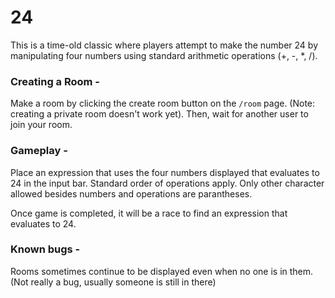 # 24

This is a time-old classic where players attempt to make the number 24 by manipulating four numbers using standard arithmetic operations (+, -, *, /).

### Creating a Room -

Make a room by clicking the create room button on the `/room` page. (Note: creating a private room doesn't work yet). Then, wait for another user to join your room.

### Gameplay -

Place an expression that uses the four numbers displayed that evaluates to 24 in the input bar. Standard order of operations apply. Only other character allowed besides numbers and operations are parantheses.

Once game is completed, it will be a race to find an expression that evaluates to 24.

### Known bugs -

Rooms sometimes continue to be displayed even when no one is in them. (Not really a bug, usually someone is still in there)